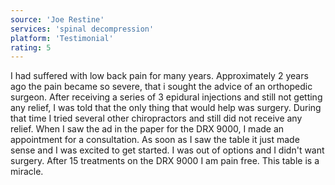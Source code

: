 ```yaml
---
source: 'Joe Restine'
services: 'spinal decompression'
platform: 'Testimonial'
rating: 5
---
```


I had suffered with low back pain for many years. Approximately 2 years ago the pain became so severe, that i sought the advice of an orthopedic surgeon. After receiving a series of 3 epidural injections and still not getting any relief, I was told that the only thing that would help was surgery. During that time I tried several other chiropractors and still did not receive any relief. When I saw the ad in the paper for the DRX 9000, I made an appointment for a consultation. As soon as I saw the table it just made sense and I was excited to get started. I was out of options and I didn't want surgery. After 15 treatments on the DRX 9000 I am pain free. This table is a miracle.
